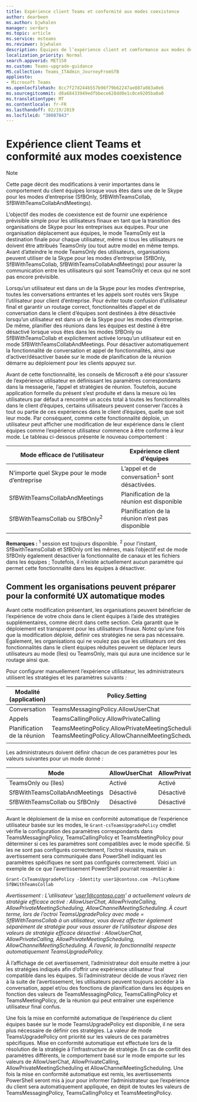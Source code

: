 ```yaml
---
title: Expérience client Teams et conformité aux modes coexistence
author: dearbeen
ms.author: bjwhalen
manager: serdars
ms.topic: article
ms.service: msteams
ms.reviewer: bjwhalen
description: Équipes de l’expérience client et comformance aux modes de coexistence
localization_priority: Normal
search.appverid: MET150
ms.custom: Teams-upgrade-guidance
MS.collection: Teams_ITAdmin_JourneyFromSfB
appliesto:
- Microsoft Teams
ms.openlocfilehash: 8cc7f27d244b557b96f79b62247ae887a083a0e6
ms.sourcegitcommit: d8a68433949edfbbece628dd0e1c0ce9205ba0a0
ms.translationtype: MT
ms.contentlocale: fr-FR
ms.lasthandoff: 02/19/2019
ms.locfileid: "30087843"
---
```

<a name="about-upgrade-basic"></a>

# <a name="teams-client-experience-and-conformance-to-coexistence-modes"></a>Expérience client Teams et conformité aux modes coexistence

> [!NOTE]
> Cette page décrit des modifications à venir importantes dans le comportement du client équipes lorsque vous êtes dans une de le Skype pour les modes d’entreprise (SfBOnly, SfBWithTeamsCollab, SfBWithTeamsCollabAndMeetings).


L’objectif des modes de coexistence est de fournir une expérience prévisible simple pour les utilisateurs finaux en tant que la transition des organisations de Skype pour les entreprises aux équipes.  Pour une organisation déplacement aux équipes, le mode TeamsOnly est la destination finale pour chaque utilisateur, même si tous les utilisateurs ne doivent être attribués TeamsOnly (ou tout autre mode) en même temps.  Avant d’atteindre le mode TeamsOnly des utilisateurs, organisations peuvent utiliser de la Skype pour les modes d’entreprise (SfBOnly, SfBWithTeamsCollab, SfBWithTeamsCollabAndMeetings) pour assurer la communication entre les utilisateurs qui sont TeamsOnly et ceux qui ne sont pas encore prévisible. 

Lorsqu’un utilisateur est dans un de la Skype pour les modes d’entreprise, toutes les conversations entrantes et les appels sont routés vers Skype l’utilisateur pour client d’entreprise. Pour éviter toute confusion d’utilisateur final et garantir un routage correct, fonctionnalités d’appel et de conversation dans le client d’équipes sont destinées à être désactivée lorsqu’un utilisateur est dans un de la Skype pour les modes d’entreprise. De même, planifier des réunions dans les équipes est destiné à être désactivé lorsque vous êtes dans les modes SfBOnly ou SfBWithTeamsCollab et explicitement activée lorsqu’un utilisateur est en mode SfBWithTeamsCollabAndMeetings.  Pour désactiver automatiquement la fonctionnalité de conversation et appel de fonctionnalités, ainsi que d’activer/désactiver basée sur le mode de planification de la réunion démarre au déploiement pour les clients appuyez sur.  

Avant de cette fonctionnalité, les conseils de Microsoft a été pour s’assurer de l’expérience utilisateur en définissant les paramètres correspondants dans la messagerie, l’appel et stratégies de réunion. Toutefois, aucune application formelle du présent s’est produite et dans la mesure où les utilisateurs par défaut a rencontré un accès total à toutes les fonctionnalités dans le client d’équipes, certains utilisateurs peuvent conserver l’accès à tout ou partie de ces expériences dans le client d’équipes, quelle que soit leur mode.  Par conséquent, comme cette fonctionnalité déploie, un utilisateur peut afficher une modification de leur expérience dans le client équipes comme l’expérience utilisateur commence à être conforme à leur mode.  Le tableau ci-dessous présente le nouveau comportement :


|Mode efficace de l’utilisateur|Expérience client d’équipes|
|---|---|
|N’importe quel Skype pour le mode d’entreprise|L’appel et de conversation<sup>1</sup> sont désactivées.|
|SfBWithTeamsCollabAndMeetings|Planification de la réunion est disponible|
|SfBWithTeamsCollab ou SfBOnly<sup>2</sup>|Planification de la réunion n’est pas disponible|
|||

**Remarques :**
<sup>1</sup> session est toujours disponible.
<sup>2</sup> pour l’instant, SfBwithTeamsCollab et SfBOnly ont les mêmes, mais l’objectif est de mode SfBOnly également désactiver la fonctionnalité de canaux et les fichiers dans les équipes ; Toutefois, il n’existe actuellement aucun paramètre qui permet cette fonctionnalité dans les équipes à désactiver.


## <a name="how-organizations-can-prepare-for-automatic-ux-conformance-to-modes"></a>Comment les organisations peuvent préparer pour la conformité UX automatique modes

Avant cette modification présentant, les organisations peuvent bénéficier de l’expérience de votre choix dans le client équipes à l’aide des stratégies supplémentaires, comme décrit dans cette section. Cela garantit que le déploiement est transparent pour les utilisateurs finaux. Notez qu’une fois que la modification déploie, définir ces stratégies ne sera pas nécessaire.  Également, les organisations qui ne voulez pas que les utilisateurs ont des fonctionnalités dans le client équipes réduites peuvent se déplacer leurs utilisateurs au mode (îles) ou TeamsOnly, mais qui aura une incidence sur le routage ainsi que.

Pour configurer manuellement l’expérience utilisateur, les administrateurs utilisent les stratégies et les paramètres suivants :


|**Modalité (application)**|**Policy.Setting**|
|---|---|
|Conversation|TeamsMessagingPolicy.AllowUserChat|
|Appels|TeamsCallingPolicy.AllowPrivateCalling|
|Planification de la réunion|TeamsMeetingPolicy.AllowPrivateMeetingScheduling</br>TeamsMeetingPolicy.AllowChannelMeetingScheduling|
|||


Les administrateurs doivent définir chacun de ces paramètres pour les valeurs suivantes pour un mode donné :

|Mode|AllowUserChat|AllowPrivateCalling|AllowPrivateMeetingScheduling|AllowChannelMeetingScheduling|
|---|---|---|---|---|
|TeamsOnly ou (îles)|Activé|Activé|Activé|Activé|
|SfBWithTeamsCollabAndMeetings|Désactivé|Désactivé|Activé|Activé|
|SfBWithTeamsCollab ou SfBOnly|Désactivé|Désactivé|Désactivé|Désactivé|
||||||

Avant le déploiement de la mise en conformité automatique de l’expérience utilisateur basée sur les modes, le `Grant-csTeamsUpgradePolicy` cmdlet vérifie la configuration des paramètres correspondants dans TeamsMessagingPolicy, TeamsCallingPolicy et TeamsMeetingPolicy pour déterminer si ces les paramètres sont compatibles avec le mode spécifié. Si les ne sont pas configurés correctement, l’octroi réussira, mais un avertissement sera communiquée dans PowerShell indiquant les paramètres spécifiques ne sont pas configurés correctement. Voici un exemple de ce que l’avertissement PowerShell pourrait ressembler à :


`Grant-CsTeamsUpgradePolicy -Identity user1@contoso.com -PolicyName SfBWithTeamsCollab`

*Avertissement : L’utilisateur 'user1@contoso.com' a actuellement valeurs de stratégie efficace activé : AllowUserChat, AllowPrivateCalling, AllowPrivateMeetingScheduling, AllowChannelMeetingScheduling. À court terme, lors de l’octroi TeamsUpgradePolicy avec mode = SfBWithTeamsCollab à un utilisateur, vous devez affecter également séparément de stratégie pour vous assurer de l’utilisateur dispose des valeurs de stratégie efficace désactivé : AllowUserChat, AllowPrivateCalling, AllowPrivateMeetingScheduling, AllowChannelMeetingScheduling. À l’avenir, la fonctionnalité respecte automatiquement TeamsUpgradePolicy.*

À l’affichage de cet avertissement, l’administrateur doit ensuite mettre à jour les stratégies indiqués afin d’offrir une expérience utilisateur final compatible dans les équipes. Si l’administrateur décide de vous n’avez rien à la suite de l’avertissement, les utilisateurs peuvent toujours accéder à la conversation, appel et/ou des fonctions de planification dans les équipes en fonction des valeurs de TeamsMessagingPolicy, TeamsCallingPolicy et TeamsMeetingPolicy, de la réunion qui peut entraîner une expérience utilisateur final confus.

Une fois la mise en conformité automatique de l’expérience du client équipes basée sur le mode TeamsUpgradePolicy est disponible, il ne sera plus nécessaire de définir ces stratégies. La valeur de mode TeamsUpgradePolicy ont priorité sur les valeurs de ces paramètres spécifiques. Mise en conformité automatique est effectuée lors de la résolution de la stratégie à l’infrastructure de stratégie. En cas de conflit des paramètres différents, le comportement basé sur le mode emporte sur les valeurs de AllowUserChat, AllowPrivateCalling, AllowPrivateMeetingScheduling et AllowChannelMeetingScheduling. Une fois la mise en conformité automatique est remis, les avertissements PowerShell seront mis à jour pour informer l’administrateur que l’expérience du client sera automatiquement appliquée, en dépit de toutes les valeurs de TeamsMessagingPolicy, TeamsCallingPolicy et TeamsMeetingPolicy.







